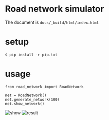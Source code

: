 # Road network simulator
The document is `docs/_build/html/index.html`

# setup
`$ pip install -r pip.txt`

# usage
```
from road_network import RoadNetwork

net = RoadNetwork()
net.generate_network(100)
net.show_network()
```
![show](https://user-images.githubusercontent.com/13160198/37018770-eee7d338-2158-11e8-8199-38365d229345.png)
![result](https://user-images.githubusercontent.com/13160198/37018769-eec10d52-2158-11e8-8674-19a35f8b3be4.png)
